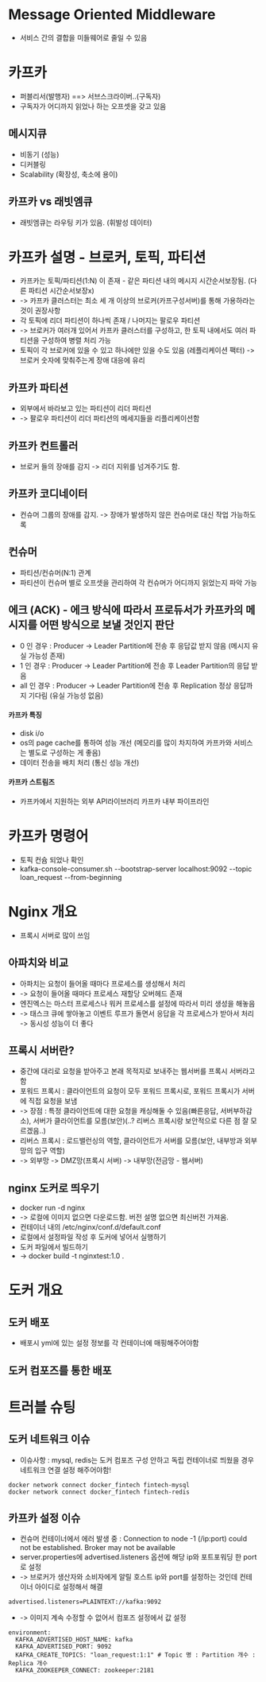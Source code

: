 # Message Oriented Middleware
- 서비스 간의 결합을 미들웨어로 줄일 수 있음

# 카프카
- 퍼블리서(발행자) ==> 서브스크라이버..(구독자) 
- 구독자가 어디까지 읽었나 하는 오프셋을 갖고 있음
## 메시지큐 
- 비동기 (성능)
- 디커블링
- Scalability (확장성, 축소에 용이)
## 카프카 vs 래빗엠큐
- 래빗엠큐는 라우팅 키가 있음. (휘발성 데이터)

# 카프카 설명 - 브로커, 토픽, 파티션
- 카프카는 토픽/파티션(1:N) 이 존재 - 같은 파티션 내의 메시지 시간순서보장됨. (다른 파티션 시간순서보장x)
- -> 카프카 클러스터는 최소 세 개 이상의 브로커(카프구성서버)를 통해 가용하라는 것이 권장사항
- 각 토픽에 리더 파티션이 하나씩 존재 / 나머지는 팔로우 파티션
- -> 브로커가 여러개 있어서 카프카 클러스터를 구성하고, 한 토픽 내에서도 여러 파티션을 구성하여 병렬 처리 가능
- 토픽이 각 브로커에 있을 수 있고 하나에만 있을 수도 있음 (레플리케이션 팩터) -> 브로커 숫자에 맞춰주는게 장애 대응에 유리
## 카프카 파티션
- 외부에서 바라보고 있는 파티션이 리더 파티션 
- -> 팔로우 파티션이 리더 파티션의 메세지들을 리플리케이션함 
## 카프카 컨트롤러
- 브로커 들의 장애를 감지 -> 리더 지위를 넘겨주기도 함.
## 카프카 코디네이터 
- 컨슈머 그룹의 장애를 감지. -> 장애가 발생하지 않은 컨슈머로 대신 작업 가능하도록
## 컨슈머
- 파티션/컨슈머(N:1) 관계
- 파티션이 컨슈머 별로 오프셋을 관리하여 각 컨슈머가 어디까지 읽었는지 파악 가능 

## 에크 (ACK) - 에크 방식에 따라서 프로듀서가 카프카의 메시지를 어떤 방식으로 보낼 것인지 판단
- 0 인 경우 : Producer -> Leader Partition에 전송 후 응답값 받지 않음  (메시지 유실 가능성 존재)
- 1 인 경우 : Producer -> Leader Partition에 전송 후 Leader Partition의 응답 받음
- all 인 경우 : Producer -> Leader Partition에 전송 후 Replication 정상 응답까지 기다림 (유실 가능성 없음)
#### 카프카 특징
- disk i/o
- os의 page cache를 통하여 성능 개선 (메모리를 많이 차지하여 카프카와 서비스는 별도로 구성하는 게 좋음)
- 데이터 전송을 배치 처리 (통신 성능 개선) 
#### 카프카 스트림즈
- 카프카에서 지원하는 외부 API라이브러리 카프카 내부 파이프라인

# 카프카 명령어
- 토픽 컨슘 되었나 확인
- kafka-console-consumer.sh --bootstrap-server localhost:9092 --topic loan_request --from-beginning


# Nginx 개요
- 프록시 서버로 많이 쓰임
## 아파치와 비교
- 아파치는 요청이 들어올 때마다 프로세스를 생성해서 처리 
- -> 요청이 들어올 때마다 프로세스 재할당 오버헤드 존재 
- 엔진엑스는 마스터 프로세스나 워커 프로세스를 설정에 따라서 미리 생성을 해놓음
- -> 태스크 큐에 쌓아놓고 이벤트 루프가 돌면서 응답을 각 프로세스가 받아서 처리 -> 동시성 성능이 더 좋다 
## 프록시 서버란?
- 중간에 대리로 요청을 받아주고 본래 목적지로 보내주는 웹서버를 프록시 서버라고 함
- 포워드 프록시 : 클라이언트의 요청이 모두 포워드 프록시로, 포워드 프록시가 서버에 직접 요청을 보냄
- -> 장점 : 특정 클라이언트에 대한 요청을 캐싱해둘 수 있음(빠른응답, 서버부하감소), 서버가 클라이언트를 모름(보안)(..? 리버스 프록시랑 보안적으로 다른 점 잘 모르겠음..)
- 리버스 프록시 : 로드밸런싱의 역할, 클라이언트가 서버를 모름(보안, 내부방과 외부망의 입구 역할)
- -> 외부망 -> DMZ망(프록시 서버) -> 내부망(전금망 - 웹서버)
## nginx 도커로 띄우기
- docker run -d nginx 
- -> 로컬에 이미지 없으면 다운로드함. 버전 설명 없으면 최신버전 가져옴. 
- 컨테이너 내의 /etc/nginx/conf.d/default.conf
- 로컬에서 설정파일 작성 후 도커에 넣어서 실행하기
- 도커 파일에서 빌드하기
- -> docker build -t nginxtest:1.0 .

# 도커 개요
## 도커 배포
- 배포시 yml에 있는 설정 정보를 각 컨테이너에 매핑해주어야함
## 도커 컴포즈를 통한 배포


# 트러블 슈팅
## 도커 네트워크 이슈
- 이슈사항 : mysql, redis는 도커 컴포즈 구성 안하고 독립 컨테이너로 띄웠을 경우 네트워크 연결 설정 해주어야함!
```
docker network connect docker_fintech fintech-mysql
docker network connect docker_fintech fintech-redis
```

## 카프카 설정 이슈
- 컨슈머 컨테이너에서 에러 발생 중 : Connection to node -1 (/ip:port) could not be established. Broker may not be available
- server.properties에 advertised.listeners 옵션에 해당 ip와 포트포워딩 한 port로 설정
- -> 브로커가 생산자와 소비자에게 알릴 호스트 ip와 port를 설정하는 것인데 컨테이너 아이디로 설정해서 해결
```
advertised.listeners=PLAINTEXT://kafka:9092
```
- -> 이미지 계속 수정할 수 없어서 컴포즈 설정에서 값 설정
```
environment:
  KAFKA_ADVERTISED_HOST_NAME: kafka
  KAFKA_ADVERTISED_PORT: 9092
  KAFKA_CREATE_TOPICS: "loan_request:1:1" # Topic 명 : Partition 개수 : Replica 개수
  KAFKA_ZOOKEEPER_CONNECT: zookeeper:2181
```
